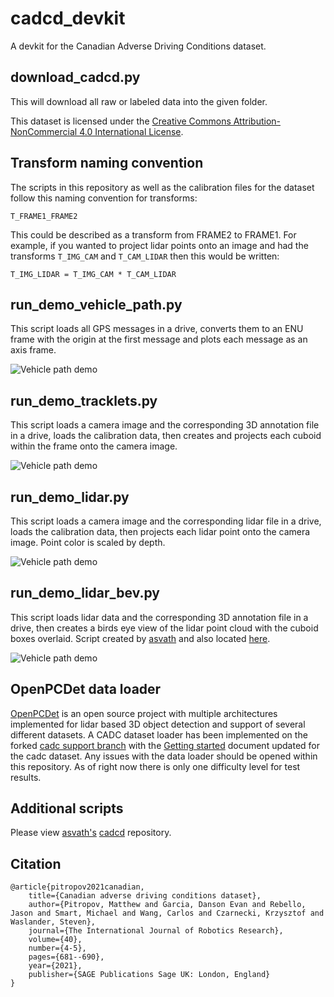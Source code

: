 # cadcd_devkit
A devkit for the Canadian Adverse Driving Conditions dataset.

## download_cadcd.py
This will download all raw or labeled data into the given folder.

This dataset is licensed under the [Creative Commons Attribution-NonCommercial 4.0 International License](http://creativecommons.org/licenses/by-nc/4.0/).

## Transform naming convention
The scripts in this repository as well as the calibration files for the dataset follow this naming convention for transforms:

```
T_FRAME1_FRAME2
```
This could be described as a transform from FRAME2 to FRAME1.
For example, if you wanted to project lidar points onto an image and had the transforms `T_IMG_CAM` and `T_CAM_LIDAR` then this would be written:

```
T_IMG_LIDAR = T_IMG_CAM * T_CAM_LIDAR
```

## run_demo_vehicle_path.py
This script loads all GPS  messages in a drive, converts them to an ENU frame with the origin at the first message and plots each message as an axis frame.

![Vehicle path demo](images/2019_02_27_0027_vehicle_path.png) <!-- .element height="50%" width="50%" -->

## run_demo_tracklets.py
This script loads a camera image and the corresponding 3D annotation file in a drive, loads the calibration data, then creates and projects each cuboid within the frame onto the camera image.

![Vehicle path demo](images/2019_02_27_0033_tracklets_frame_12.png)

## run_demo_lidar.py
This script loads a camera image and the corresponding lidar file in a drive, loads the calibration data, then projects each lidar point onto the camera image. Point color is scaled by depth.

![Vehicle path demo](images/2019_02_27_0027_lidar_frame_90.png)

## run_demo_lidar_bev.py
This script loads lidar data and the corresponding 3D annotation file in a drive, then creates a birds eye view of the lidar point cloud with the cuboid boxes overlaid. Script created by [asvath](https://github.com/asvath) and also located [here](https://github.com/asvath/cadcd/blob/master/birds_eye_view.py).

![Vehicle path demo](images/2019_02_27_0033_lidar_bev_frame_12_cropped.png)

## OpenPCDet data loader
[OpenPCDet](https://github.com/open-mmlab/OpenPCDet) is an open source project with multiple architectures implemented for lidar based 3D object detection and support of several different datasets. A CADC dataset loader has been implemented on the forked [cadc support branch](https://github.com/mpitropov/OpenPCDet/tree/cadc_support) with the [Getting started](https://github.com/mpitropov/OpenPCDet/blob/cadc_support/docs/GETTING_STARTED.md#cadc-dataset) document updated for the cadc dataset. Any issues with the data loader should be opened within this repository. As of right now there is only one difficulty level for test results.

## Additional scripts
Please view [asvath's](https://github.com/asvath) [cadcd](https://github.com/asvath/cadcd) repository.

## Citation
    @article{pitropov2021canadian,
        title={Canadian adverse driving conditions dataset},
        author={Pitropov, Matthew and Garcia, Danson Evan and Rebello, Jason and Smart, Michael and Wang, Carlos and Czarnecki, Krzysztof and Waslander, Steven},
        journal={The International Journal of Robotics Research},
        volume={40},
        number={4-5},
        pages={681--690},
        year={2021},
        publisher={SAGE Publications Sage UK: London, England}
    }
